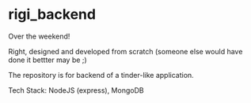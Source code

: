# rigi_backend
Over the weekend!

Right, designed and developed from scratch (someone else would have done it bettter may be ;) 

The repository is for backend of a tinder-like application. 

Tech Stack: NodeJS (express), MongoDB
